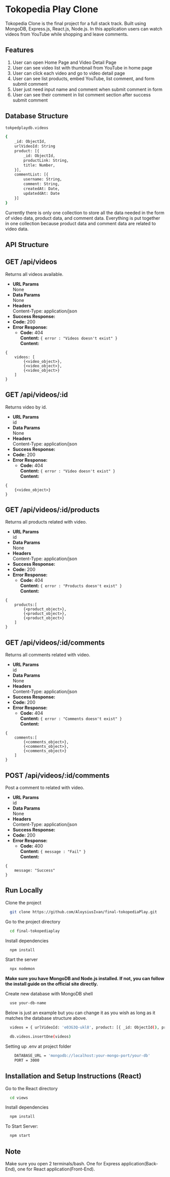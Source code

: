 # Tokopedia Play Clone

Tokopedia Clone is the final project for a full stack track. Built using MongoDB, Express.js, React.js, Node.js. In this application users can watch videos from YouTube while shopping and leave comments.

## Features
1. User can open Home Page and Video Detail Page
2. User can see video list with thumbnail from YouTube in home page
3. User can click each video and go to video detail page
4. User can see list products, embed YouTube, list comment, and form submit comment
5. User just need input name and comment when submit comment in form
6. User can see their comment in list comment section after success submit comment

## Database Structure

```bash
tokpedplaydb.videos

{
    _id: ObjectId,
    urlVideoId: String
    product: [{
        _id: ObjectId,
        productLink: String,
        title: Number,
    }],
    commentList: [{
        username: String,
        comment: String,
        createdAt: Date,
        updateddAt: Date
    }]
}
```

Currently there is only one collection to store all the data needed in the form of video data, product data, and comment data. Everything is put together in one collection because product data and comment data are related to video data.


## API Structure

**GET /api/videos**
----
  Returns all videos available.
* **URL Params**  
  None
* **Data Params**  
  None
* **Headers**  
  Content-Type: application/json  
* **Success Response:**  
* **Code:** 200
* **Error Response:**  
  * **Code:** 404  
  **Content:** `{ error : "Videos doesn't exist" }`   
  **Content:**
```
{
    videos: [
        {<video_object>},
        {<video_object>},
        {<video_object>}
    ]
}
```

**GET /api/videos/:id**
----
  Returns video by id.
* **URL Params**  
  id
* **Data Params**  
  None
* **Headers**  
  Content-Type: application/json  
* **Success Response:**  
* **Code:** 200
* **Error Response:**  
  * **Code:** 404  
  **Content:** `{ error : "Video doesn't exist" }`   
  **Content:**
```
{
    {<video_object>}
}
```

**GET /api/videos/:id/products**
----
  Returns all products related with video.
* **URL Params**  
  id
* **Data Params**  
  None
* **Headers**  
  Content-Type: application/json  
* **Success Response:**  
* **Code:** 200
* **Error Response:**  
  * **Code:** 404  
  **Content:** `{ error : "Products doesn't exist" }`   
  **Content:**
```
{
    products:[
        {<product_object>},
        {<product_object>},
        {<product_object>}
    ]
}
```

**GET /api/videos/:id/comments**
----
  Returns all comments related with video.
* **URL Params**  
  id
* **Data Params**  
  None
* **Headers**  
  Content-Type: application/json  
* **Success Response:**  
* **Code:** 200
* **Error Response:**  
  * **Code:** 404  
  **Content:** `{ error : "Comments doesn't exist" }`   
  **Content:**
```
{
    comments:[
        {<comments_object>},
        {<comments_object>},
        {<comments_object>}
    ]
}
```

**POST /api/videos/:id/comments**
----
  Post a comment to related with video.
* **URL Params**  
  id
* **Data Params**  
  None
* **Headers**  
  Content-Type: application/json  
* **Success Response:**  
* **Code:** 200
* **Error Response:**  
  * **Code:** 400  
  **Content:** `{ message : "Fail" }`   
  **Content:**
```
{
    message: "Success"
}
```

## Run Locally

Clone the project

```bash
  git clone https://github.com/AloysiusIvan/final-tokopediaPlay.git
```

Go to the project directory

```bash
  cd final-tokopediaplay
```

Install dependencies

```bash
  npm install
```

Start the server

```bash
  npx nodemon
```

**Make sure you have MongoDB and Node.js installed. If not, you can follow the install guide on the official site directly.**

Create new database with MongoDB shell

```bash
  use your-db-name
```
Below is just an example but you can change it as you wish as long as it matches the database structure above.
```bash
  videos = { urlVideoId: 'e03G3Q-ukl8', product: [{ _id: ObjectId(), productLink: 'https://www.tokopedia.com/duniacom-srv/logitech-g502-hero-high-performance-gaming-mouse?extParam=ivf%3Dfalse%26src%3Dsearch%26whid%3D13355454', title: 'Logitech G502 HERO High Performance Gaming Mouse', price: 639000 },{ _id: ObjectId(), productLink: 'https://www.tokopedia.com/duniacom-srv/logitech-g502-hero-high-performance-gaming-mouse?extParam=ivf%3Dfalse%26src%3Dsearch%26whid%3D13355454', title: 'Logitech G502 HERO High Performance Gaming Mouse', price: 639000 }], commentList: [{ username: 'Aloysius Ivan', comment: 'Request bang', timestamp: '2023:07:27 18:52:00' },{ username: 'James Martin', comment: 'Mantaapp', timestamp: '2023:07:27 18:52:00' }] };
```
```bash
  db.videos.insertOne(videos)
```

Setting up .env at project folder
```bash
    DATABASE_URL = 'mongodb://localhost:your-mongo-port/your-db'
    PORT = 3000
```

## Installation and Setup Instructions (React)

Go to the React directory

```bash
  cd views
```

Install dependencies

```bash
  npm install
```

To Start Server:

```bash
  npm start
```

## Note

Make sure you open 2 terminals/bash. One for Express application(Back-End), one for React application(Front-End).